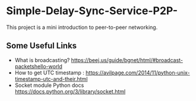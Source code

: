 # Simple-Delay-Sync-Service-P2P-
This project is a mini introduction to peer-to-peer networking.

## Some Useful Links
* What is broadcasting? https://beej.us/guide/bgnet/html/#broadcast-packetshello-world
* How to get UTC timestamp : https://avilpage.com/2014/11/python-unix-timestamp-utc-and-their.html
* Socket module Python docs https://docs.python.org/3/library/socket.html
